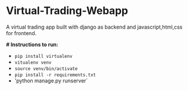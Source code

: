 # Virtual-Trading-Webapp
A virtual trading app built with django as backend and javascript,html,css for frontend.
	
**# Instructions to run:**
		

 -   `pip install virtualenv`
 -  `vitualenv venv`
 -  `source venv/bin/activate`
 -  `pip install -r requirements.txt`
 -  'python manage.py runserver`


